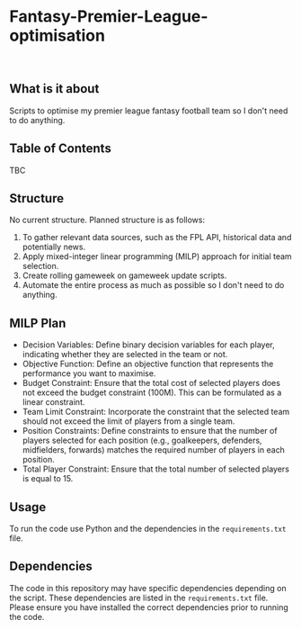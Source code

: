 # Fantasy-Premier-League-optimisation
</br>

## What is it about
Scripts to optimise my premier league fantasy football team so I don't need to do anything.

## Table of Contents
TBC

## Structure

No current structure. Planned structure is as follows:
1) To gather relevant data sources, such as the FPL API, historical data and potentially news. 
2) Apply mixed-integer linear programming (MILP) approach for initial team selection.
3) Create rolling gameweek on gameweek update scripts.
4) Automate the entire process as much as possible so I don't need to do anything.

## MILP Plan

- Decision Variables: Define binary decision variables for each player, indicating whether they are selected in the team or not.
- Objective Function: Define an objective function that represents the performance you want to maximise.
- Budget Constraint: Ensure that the total cost of selected players does not exceed the budget constraint (100M). This can be formulated as a linear constraint.
- Team Limit Constraint: Incorporate the constraint that the selected team should not exceed the limit of players from a single team.
- Position Constraints: Define constraints to ensure that the number of players selected for each position (e.g., goalkeepers, defenders, midfielders, forwards) matches the required number of players in each position.
- Total Player Constraint: Ensure that the total number of selected players is equal to 15.

## Usage

To run the code use Python and the dependencies in the `requirements.txt` file.

## Dependencies

The code in this repository may have specific dependencies depending on the script. These dependencies are listed in the `requirements.txt` file. Please ensure you have installed the correct dependencies prior to running the code.
